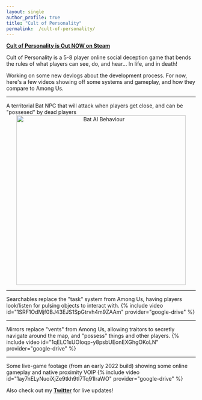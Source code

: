 ```yaml
---
layout: single
author_profile: true
title: "Cult of Personality"
permalink:  /cult-of-personality/
---
```


[**Cult of Personality is Out NOW on Steam**](https://store.steampowered.com/app/1699290/Cult_of_Personality/)

Cult of Personality is a 5-8 player online social deception game that bends the rules of what players can see, do, and hear... In life, and in death!

Working on some new devlogs about the development process. For now, here's a few videos showing off some systems and gameplay, and how they compare to Among Us.
<hr class="rounded">
A territorial Bat NPC that will attack when players get close, and can be "possesed" by dead players
<center><image src="/assets/files/batTutorial.gif" alt="Bat AI Behaviour" width="450"/> </center>

<hr class="rounded">
Searchables replace the "task" system from Among Us, having players look/listen for pulsing objects to interact with.
{% include video id="1SRF1OdMjf0BJ43EJS1SpGtrvh4m9ZAAm" provider="google-drive" %}
<hr class="rounded">
Mirrors replace "vents" from Among Us, allowing traitors to secretly navigate around the map, and "possess" things and other players.
{% include video id="1qELC1sUOIoqp-y8psbUEonEXGhgOKoLN" provider="google-drive" %}
<hr class="rounded">
Some live-game footage (from an early 2022 build) showing some online gameplay and native proximity VOIP
{% include video id="1ay7nELyNuoiXjZe9tkh9tI7Tq91lraWO" provider="google-drive" %}

Also check out my [**Twitter**](https://twitter.com/spike_develops) for live updates!